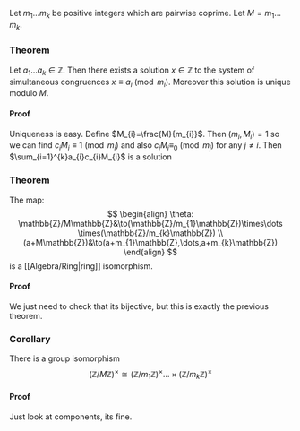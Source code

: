 Let $m_{1}\dots m_{k}$ be positive integers which are pairwise coprime. Let $M=m_{1}\dots m_{k}$.
### Theorem
 Let $a_{1}\dots a_{k}\in \mathbb{Z}$. Then there exists a solution $x \in \mathbb{Z}$ to the system of simultaneous congruences $x\equiv a_{i}\pmod{m_{i}}$. Moreover this solution is unique modulo $M$.
#### Proof
Uniqueness is easy.
Define $M_{i}=\frac{M}{m_{i}}$. 
Then $(m_{i},M_{i})=1$ so we can find $c_{i}M_{i}\equiv 1\pmod{m_i}$ and also $c_{i}M_{i}\equiv_{0}\pmod{m_{j}}$ for any $j\neq i$.
Then $\sum_{i=1}^{k}a_{i}c_{i}M_{i}$ is a solution

### Theorem
The map:
$$
\begin{align}
\theta: \mathbb{Z}/M\mathbb{Z}&\to(\mathbb{Z}/m_{1}\mathbb{Z})\times\dots \times(\mathbb{Z}/m_{k}\mathbb{Z}) \\
(a+M\mathbb{Z})&\to(a+m_{1}\mathbb{Z},\dots,a+m_{k}\mathbb{Z})
\end{align}
$$
is a [[Algebra/Ring|ring]] isomorphism.
#### Proof
We just need to check that its bijective, but this is exactly the previous theorem.
### Corollary
There is a group isomorphism
$$
(\mathbb{Z}/M\mathbb{Z})^\times \cong \left(\mathbb{Z}/m_{1}\mathbb{Z} \right)^\times\dots \times(\mathbb{Z}/m_{k}\mathbb{Z})^\times
$$
#### Proof
Just look at components, its fine.